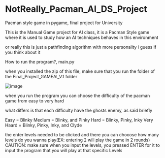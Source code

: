 # NotReally_Pacman_AI_DS_Project
Pacman style game in pygame, final project for University

This is the Manual Game project for AI class, it is a Pacman Style game where it is used to study how an AI techniques behaves in this environment

or really this is just a pathfinding algorithm with more personality i guess if you think about it

How to run the program?, main.py

when you installed the zip of this file, make sure that you run the folder of the Final_Project_GAMEAI_V.1 folder

![image](https://github.com/user-attachments/assets/acbb73f4-683d-49bf-b12b-103af42dd2a0)

when you run the program you can choose the difficulty of the pacman game from easy to very hard

what differs is that each difficulty have the ghosts enemy, as said briefly

Easy = Blinky
Medium = Blinky, and Pinky
Hard = Blinky, Pinky, Inky
Very Haard = Blinky, Pinky, Inky, and Clyde

the enter levels needed to be clicked and there you can chooose how many levels do you wanna play(EX: entering 2 will play the game in 2 rounds)
CAUTION: make sure when you input the levels, you pressed ENTER for it to input the program that you will play at that specific Levels


